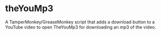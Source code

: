# theYouMp3
A TamperMonkey/GreaseMonkey script that adds a download button to a YouTube video to open TheYouMp3 for downloading an mp3 of the video.
